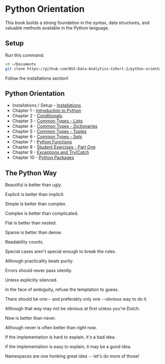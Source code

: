 # Python Orientation

This book builds a strong foundation in the syntax, data structures, and valuable methods available in the Python language.

## Setup

Run this command: 

```bash
cd ~/Documents
git clone https://github.com/NSS-Data-Analytics-Cohort-2/python-orientation.git
``` 

Follow the installations section!

## Python Orientation

* Installations / Setup - [Installations](chapters/INSTALLATION.md)
* Chapter 1 - [Introduction to Python](chapters/Chapter%201.ipynb)
* Chapter 2 - [Conditionals](chapters/Chapter%202.ipynb)
* Chapter 3 - [Common Types - Lists](chapters/Chapter%203.ipynb)
* Chapter 4 - [Common Types - Dictionaries](chapters/Chapter%204.ipynb)
* Chapter 5 - [Common Types - Tuples](chapters/Chapter%205.ipynb)
* Chapter 6 - [Common Types - Sets](chapters/Chapter%206.ipynb)
* Chapter 7 - [Python Functions](chapters/FUNCTIONS_INTRO.md)
* Chapter 8 - [Student Exercises - Part One](chapters/STUDENT_EXERCISES_TYPES.md)
* Chapter 9 - [Exceptions and Try/Catch](chapters/TRY_CATCH_INTRO.md)
* Chapter 10 - [Python Packages](chapters/PYTHON_PACKAGES.md)

## The Python Way

Beautiful is better than ugly.

Explicit is better than implicit.

Simple is better than complex.

Complex is better than complicated.

Flat is better than nested.

Sparse is better than dense.

Readability counts.

Special cases aren't special enough to break the rules.

Although practicality beats purity.

Errors should never pass silently.

Unless explicitly silenced.

In the face of ambiguity, refuse the temptation to guess.

There should be one-- and preferably only one --obvious way to do it.

Although that way may not be obvious at first unless you're Dutch.

Now is better than never.

Although never is often better than *right* now.

If the implementation is hard to explain, it's a bad idea.

If the implementation is easy to explain, it may be a good idea.

Namespaces are one honking great idea -- let's do more of those!


